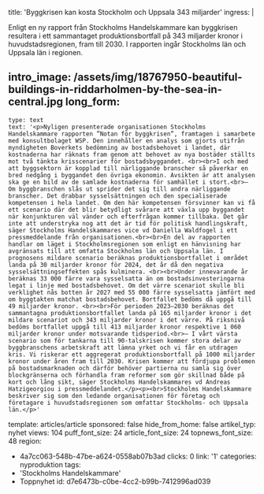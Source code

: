 title: 'Byggkrisen kan kosta Stockholm och Uppsala 343 miljarder'
ingress: |
  <p>Enligt en ny rapport från Stockholms Handelskammare kan byggkrisen resultera i ett sammantaget produktionsbortfall på 343 miljarder kronor i huvudstadsregionen, fram till 2030. I rapporten ingår Stockholms län och Uppsala län i regionen.
  </p>
  
intro_image: /assets/img/18767950-beautiful-buildings-in-riddarholmen-by-the-sea-in-central.jpg
long_form:
  -
    type: text
    text: '<p>Nyligen presenterade organisationen Stockholms Handelskammare rapporten ”Notan för byggkrisen”, framtagen i samarbete med konsultbolaget WSP. Den innehåller en analys som gjorts utifrån myndigheten Boverkets bedömning av bostadsbehovet i landet, där kostnaderna har räknats fram genom att behovet av nya bostäder ställts mot två tänkta krisscenarier för bostadsbyggandet. <br><br>I och med att byggsektorn är kopplad till närliggande branscher så påverkar en bred nedgång i byggandet den övriga ekonomin. Avsikten är att analysen ska ge en bild av de samlade kostnaderna för samhället i stort.<br>– Om byggbranschen slås ut sprider det sig till andra närliggande branscher. Det drabbar sysselsättningen och den specialiserade kompetensen i hela landet. Om den här kompetensen försvinner kan vi få ett scenario där det blir betydligt svårare att växla upp byggandet när konjunkturen väl vänder och efterfrågan kommer tillbaka. Det går inte att understryka nog att det är tid för politisk handlingskraft, säger Stockholms Handelskammares vice vd Daniella Waldfogel i ett pressmeddelande från organisationen.<br><br>En del av rapporten handlar om läget i Stockholmsregionen som enligt en hänvisning har avgränsats till att omfatta Stockholms län och Uppsala län. I prognosens mildare scenario beräknas produktionsbortfallet i området landa på 30 miljarder kronor för 2024, det år då den negativa sysselsättningseffekten spås kulminera. <br><br>Under innevarande år beräknas 33 000 färre vara sysselsatta än om bostadsinvesteringarna legat i linje med bostadsbehovet. Om det värre scenariot skulle bli verklighet nås botten år 2027 med 55 000 färre sysselsatta jämfört med om byggtakten matchat bostadsbehovet. Bortfallet bedöms då uppgå till 49 miljarder kronor. <br><br>För perioden 2023–2030 beräknas det sammantagna produktionsbortfallet landa på 165 miljarder kronor i det mildare scenariot och 343 miljarder kronor i det värre. På riksnivå bedöms bortfallet uppgå till 413 miljarder kronor respektive 1 060 miljarder kronor under motsvarande tidsperiod.<br>– I vårt värsta scenario som för tankarna till 90-talskrisen kommer stora delar av byggbranschens arbetskraft att lämna yrket och vi får en utdragen kris. Vi riskerar ett aggregerat produktionsbortfall på 1000 miljarder kronor under åren fram till 2030. Krisen kommer att fördjupa problemen på bostadsmarknaden och därför behöver partierna nu samla sig över blockgränserna och förhandla fram reformer som gör skillnad både på kort och lång sikt, säger Stockholms Handelskammares vd Andreas Hatzigeorgiou i pressmeddelandet.</p><p><br>Stockholms Handelskammare beskriver sig som den ledande organisationen för företag och företagare i huvudstadsregionen som omfattar Stockholms- och Uppsala län.</p>'
template: articles/article
sponsored: false
hide_from_home: false
artikel_typ: nyhet
views: 104
puff_font_size: 24
article_font_size: 24
topnews_font_size: 48
region:
  - 4a7cc063-548b-47be-a624-0558ab07b3ad
clicks: 0
link: '1'
categories: nyproduktion
tags:
  - 'Stockholms Handelskammare'
  - Toppnyhet
id: d7e6473b-c0be-4cc2-b99b-7412996ad039
